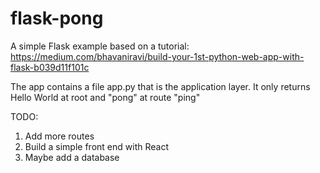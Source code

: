 # flask-pong

A simple Flask example based on a tutorial:
https://medium.com/bhavaniravi/build-your-1st-python-web-app-with-flask-b039d11f101c

The app contains a file app.py that is the application layer. It only returns Hello World at root and "pong" at route "ping"

TODO:

1. Add more routes
1. Build a simple front end with React
1. Maybe add a database
